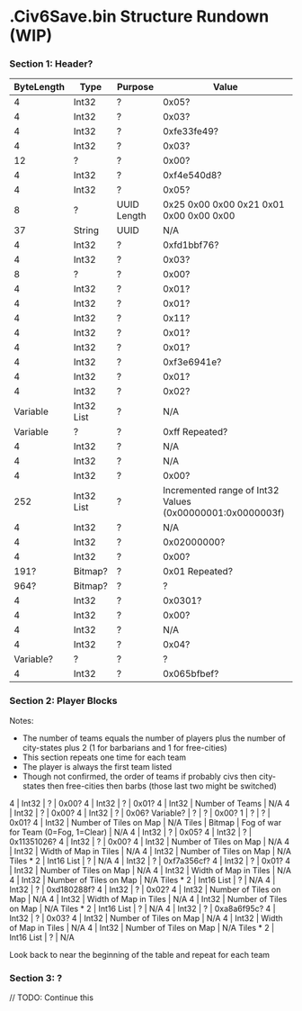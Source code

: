 # .Civ6Save.bin Structure Rundown (WIP)

### Section 1: Header?

ByteLength | Type | Purpose | Value
--- | --- | --- | ---
4 | Int32 | ? | 0x05?
4 | Int32 | ? | 0x03?
4 | Int32 | ? | 0xfe33fe49?
4 | Int32 | ? | 0x03?
12 | ? | ? | 0x00?
4 | Int32 | ? | 0xf4e540d8?
4 | Int32 | ? | 0x05?
8 | ? | UUID Length | 0x25 0x00 0x00 0x21 0x01 0x00 0x00 0x00
37 | String | UUID | N/A
4 | Int32 | ? | 0xfd1bbf76?
4 | Int32 | ? | 0x03?
8 | ? | ? | 0x00?
4 | Int32 | ? | 0x01?
4 | Int32 | ? | 0x01?
4 | Int32 | ? | 0x11?
4 | Int32 | ? | 0x01?
4 | Int32 | ? | 0x01?
4 | Int32 | ? | 0xf3e6941e?
4 | Int32 | ? | 0x01?
4 | Int32 | ? | 0x02?
Variable | Int32 List | ? | N/A
Variable | ? | ? | 0xff Repeated?
4 | Int32 | ? | N/A
4 | Int32 | ? | N/A
4 | Int32 | ? | 0x00?
252 | Int32 List | ? | Incremented range of Int32 Values (0x00000001:0x0000003f)
4 | Int32 | ? | N/A
4 | Int32 | ? | 0x02000000?
4 | Int32 | ? | 0x00?
191? | Bitmap? | ? | 0x01 Repeated?
964? | Bitmap? | ? | ?
4 | Int32 | ? | 0x0301?
4 | Int32 | ? | 0x00?
4 | Int32 | ? | N/A
4 | Int32 | ? | 0x04?
Variable? | ? | ? | ?
4 | Int32 | ? | 0x065bfbef?

### Section 2: Player Blocks

Notes:
* The number of teams equals the number of players plus the number of city-states plus 2 (1 for barbarians and 1 for free-cities)
* This section repeats one time for each team
* The player is always the first team listed
* Though not confirmed, the order of teams if probably civs then city-states then free-cities then barbs (those last two might be switched)

4 | Int32 | ? | 0x00?
4 | Int32 | ? | 0x01?
4 | Int32 | Number of Teams | N/A
4 | Int32 | ? | 0x00?
4 | Int32 | ? | 0x06?
Variable? | ? | ? | 0x00?
1 | ? | ? | 0x01?
4 | Int32 | Number of Tiles on Map | N/A
Tiles | Bitmap | Fog of war for Team (0=Fog, 1=Clear) | N/A
4 | Int32 | ? | 0x05?
4 | Int32 | ? | 0x11351026?
4 | Int32 | ? | 0x00?
4 | Int32 | Number of Tiles on Map | N/A
4 | Int32 | Width of Map in Tiles | N/A
4 | Int32 | Number of Tiles on Map | N/A
Tiles * 2 | Int16 List | ? | N/A
4 | Int32 | ? | 0xf7a356cf?
4 | Int32 | ? | 0x01?
4 | Int32 | Number of Tiles on Map | N/A
4 | Int32 | Width of Map in Tiles | N/A
4 | Int32 | Number of Tiles on Map | N/A
Tiles * 2 | Int16 List | ? | N/A
4 | Int32 | ? | 0xd180288f?
4 | Int32 | ? | 0x02?
4 | Int32 | Number of Tiles on Map | N/A
4 | Int32 | Width of Map in Tiles | N/A
4 | Int32 | Number of Tiles on Map | N/A
Tiles * 2 | Int16 List | ? | N/A
4 | Int32 | ? | 0xa8a6f95c?
4 | Int32 | ? | 0x03?
4 | Int32 | Number of Tiles on Map | N/A
4 | Int32 | Width of Map in Tiles | N/A
4 | Int32 | Number of Tiles on Map | N/A
Tiles * 2 | Int16 List | ? | N/A

Look back to near the beginning of the table and repeat for each team

### Section 3: ?

// TODO: Continue this